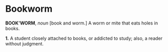 # Bookworm

**BOOK'WORM**, _noun_ \[book and worm.\] A worm or mite that eats holes in books.

**1.** A student closely attached to books, or addicted to study; also, a reader without judgment.